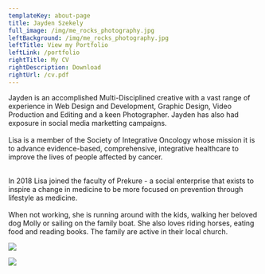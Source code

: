 ```yaml
---
templateKey: about-page
title: Jayden Szekely
full_image: /img/me_rocks_photography.jpg
leftBackground: /img/me_rocks_photography.jpg
leftTitle: View my Portfolio
leftLink: /portfolio
rightTitle: My CV
rightDescription: Download
rightUrl: /cv.pdf
---
```



Jayden is an accomplished Multi-Disciplined creative with a vast range of experience in Web Design and Development, Graphic Design, Video Production and Editing and a keen Photographer.  Jayden has also had exposure in social media marketting campaigns.\
\
Lisa is a member of the Society of Integrative Oncology whose mission it is to advance evidence-based, comprehensive, integrative healthcare to improve the lives of people affected by cancer.  

\
In 2018 Lisa joined the faculty of Prekure - a social enterprise that exists to inspire a change in medicine to be more focused on prevention through lifestyle as medicine.\
\
When not working, she is running around with the kids,  walking her beloved dog Molly or sailing on the family boat. She also loves riding horses, eating food and reading books. The family are active in their local church.

![](/img/anthony-intraversato-455600-unsplash.jpg)

![](/img/resource-splash.jpg)

